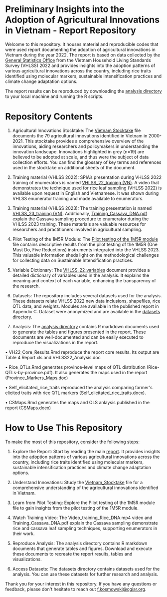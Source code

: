 # Preliminary Insights into the Adoption of Agricultural Innovations in Vietnam - Report Repository

Welcome to this repository. It houses material and reproducible codes that were used report documenting the adoption of agricultural innovations in Vietnam during the year 2022. The report is based on data collected by the [General Statistics Office](https://www.gso.gov.vn/en/homepage/) from the Vietnam Household Living Standards Survey (VHLSS) 2022 and provides insights into the adoption patterns of various agricultural innovations across the country, including rice traits identified using molecular markers, sustainable intensification practices and climate change adaptation options.

The report results can be reproduced by downloading the [analysis directory](https://github.com/CGIAR-SPIA/Vietnam-pre-report-2023/tree/main/analysis) to your local machine and running the R scripts.


# Repository Contents

1.	Agricultural Innovations Stocktake: The [Vietnam Stocktake](https://raw.githubusercontent.com/CGIAR-SPIA/Vietnam-pre-report-2023/main/VN_Stocktake.xlsx) file documents the 79 agricultural innovations identified in Vietnam in 2000-2021. This stocktake provides a comprehensive overview of the innovations, aiding researchers and policymakers in understanding the innovation landscape. Innovations highlighted in grey (n=19) are believed to be adopted at scale, and thus were the subject of data collection efforts. You can find the glossary of key terms and references used in the stocktake on additional sheets of the document.
   
2. Training material (VHLSS 2022): SPIA’s presentation during VHLSS 2022 training of enumerators is named [VHLSS_22_training (VN)](https://raw.githubusercontent.com/CGIAR-SPIA/Vietnam-pre-report-2023/main/training/VHLSS_22_training_(VN).pdf). A video that demonstrates the technique used for rice leaf sampling (VHLSS 2022) is available upon request in English and Vietnamese. It was shown during VHLSS enumerator training and made available to enumerators.
   
3. Training material (VHLSS 2023): The training presentation is named [VHLSS_23_training (VN)](https://raw.githubusercontent.com/CGIAR-SPIA/Vietnam-pre-report-2023/main/training/VHLSS_23_training_(VN).pdf). Additionally, [Training_Cassava_DNA.pdf](https://raw.githubusercontent.com/CGIAR-SPIA/Vietnam-pre-report-2023/main/training/Training_Cassava_DNA.pdf) explain the Cassava sampling procedure to enumerator during the VHLSS 2023 training. These materials are valuable resources for researchers and practitioners involved in agricultural sampling.
   
4. Pilot Testing of the 1M5R Module: The [Pilot testing of the 1M5R module](https://raw.githubusercontent.com/CGIAR-SPIA/Vietnam-pre-report-2023/main/Pilot_testing_1M5R.html) file contains descriptive results from the pilot testing of the 1M5R (One Must Do, Five Reductions) instruments integrated into the VHLSS 2023. This valuable information sheds light on the methodological challenges for collecting data on Sustainable Intensification practices.
   
5. Variable Dictionary: The [VHLSS_22_variables](https://raw.githubusercontent.com/CGIAR-SPIA/Vietnam-pre-report-2023/main/datasets/VHLSS_22_variables.doc) document provides a detailed dictionary of variables used in the analysis. It explains the meaning and context of each variable, enhancing the transparency of the research.
   
6. Datasets: The repository includes several datasets used for the analysis. These datasets relate VHLSS 2022 new data inclusions, shapefiles, rice QTL data, and weights. Modules are available in the published report in Appendix C. Dataset were anonymized and are available in the [datasets directory](https://raw.githubusercontent.com/CGIAR-SPIA/Vietnam-pre-report-2023/main/datasets/).
    
7. Analysis: The [analysis directory](https://raw.githubusercontent.com/CGIAR-SPIA/Vietnam-pre-report-2023/main/analysis/) contains R markdown documents used to generate the tables and figures presented in the report. These documents are well-documented and can be easily executed to reproduce the visualizations in the report.
   
•	VH22_Core_Results.Rmd reproduce the report core results. Its output are Table 4 Report.xls and VHLSS22_Analysis.doc

•	Rice_QTLs.Rmd generates province-level maps of QTL distribution (Rice-QTLs-by-province.pdf). It also generates the maps used in the report (Province_Markers_Maps.doc)

•	Self_elicitated_rice_traits reproduced the analysis comparing farmer's elicited traits with rice QTL markers (Self_elicitated_rice_traits.docx).

•	CSMaps.Rmd generates the maps and OLS anlaysis published in the report (CSMaps.docx)

# How to Use This Repository

To make the most of this repository, consider the following steps:

1.	Explore the Report: Start by reading the main [report](). It provides insights into the adoption patterns of various agricultural innovations across the country, including rice traits identified using molecular markers, sustainable intensification practices and climate change adaptation options.
   
3.	Understand Innovations: Study the [Vietnam_Stocktake](https://raw.githubusercontent.com/CGIAR-SPIA/Vietnam-pre-report-2023/main/VN_Stocktake.xlsx) file for a comprehensive understanding of the agricultural innovations identified in Vietnam.
   
5.	Learn from Pilot Testing: Explore the Pilot testing of the 1M5R module file to gain insights from the pilot testing of the 1M5R module.
   
7.	Watch Training Video: The Video_training_Rice_DNA.mp4 video and Training_Cassava_DNA.pdf explain the Cassava sampling demonstrate rice and cassava leaf sampling techniques, supporting enumerators in their work.
   
9.	Reproduce Analysis: The analysis directory contains R markdown documents that generate tables and figures. Download and execute these documents to recreate the report results, tables and visualizations.
    
11.	Access Datasets: The datasets directory contains datasets used for the analysis. You can use these datasets for further research and analysis.
    
Thank you for your interest in this repository. If you have any questions or feedback, please don't hesitate to reach out f.kosmowski@cgiar.org.

